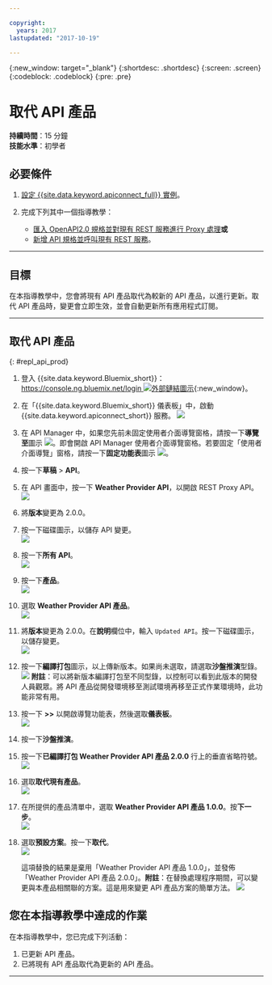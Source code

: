 ```yaml
---

copyright:
  years: 2017
lastupdated: "2017-10-19"

---
```



{:new_window: target="_blank"}
{:shortdesc: .shortdesc}
{:screen: .screen}
{:codeblock: .codeblock}
{:pre: .pre}

# 取代 API 產品
**持續時間**：15 分鐘  
**技能水準**：初學者  


## 必要條件

1. [設定 {{site.data.keyword.apiconnect_full}} 實例](tut_prereq_set_up_apic_instance.html)。

2. 完成下列其中一個指導教學：
 
    - [匯入 OpenAPI2.0 規格並對現有 REST 服務進行 Proxy 處理](tut_rest_landing.html)**或**  
    - [新增 API 規格並呼叫現有 REST 服務](tut_rest_landing.html)。

---
## 目標
在本指導教學中，您會將現有 API 產品取代為較新的 API 產品，以進行更新。取代 API 產品時，變更會立即生效，並會自動更新所有應用程式訂閱。  


---
## 取代 API 產品
{: #repl_api_prod}

1. 登入 {{site.data.keyword.Bluemix_short}}：[https://console.ng.bluemix.net/login ![外部鏈結圖示](../../../icons/launch-glyph.svg "外部鏈結圖示")](https://console.ng.bluemix.net/login){:new_window}。

2. 在「{{site.data.keyword.Bluemix_short}} 儀表板」中，啟動 {{site.data.keyword.apiconnect_short}} 服務。
![](images/Bluemix.png)

3. 在 API Manager 中，如果您先前未固定使用者介面導覽窗格，請按一下**導覽至**圖示 ![](images/navigate-to.png)。即會開啟 API Manager 使用者介面導覽窗格。若要固定「使用者介面導覽」窗格，請按一下**固定功能表**圖示 ![](images/pinned.png)。

4. 按一下**草稿** > **API**。

5. 在 API 畫面中，按一下 **Weather Provider API**，以開啟 REST Proxy API。  
![](images/rep-api-list.png)

6. 將**版本**變更為 2.0.0。  

7. 按一下磁碟圖示，以儲存 API 變更。  
![](images/rep-change-version.png)

8. 按一下**所有 API**。  
![](images/rep-all-apis.png)

9. 按一下**產品**。  
![](images/rep-api-list-2.png)

10.	選取 **Weather Provider API 產品**。  
![](images/rep-draft-prod-list.png)

11.	將**版本**變更為 2.0.0。在**說明**欄位中，輸入 `Updated API`。按一下磁碟圖示，以儲存變更。  
![](images/rep-update-prod.png)

12.	按一下**編譯打包**圖示，以上傳新版本。如果尚未選取，請選取**沙盤推演**型錄。
![](images/rep-stage-prod-2.png)
    **附註**：可以將新版本編譯打包至不同型錄，以控制可以看到此版本的開發人員觀眾。將 API 產品從開發環境移至測試環境再移至正式作業環境時，此功能非常有用。

13.	按一下 **>>** 以開啟導覽功能表，然後選取**儀表板**。  
![](images/rep-dashboard.png)

14.	按一下**沙盤推演**。  

15.	按一下**已編譯打包 Weather Provider API 產品 2.0.0** 行上的垂直省略符號。  
![](images/rep-dash-prod-list-2.png)

16.	選取**取代現有產品**。  
![](images/rep-replace-prod.png)

17.	在所提供的產品清單中，選取 **Weather Provider API 產品 1.0.0**。按**下一步**。  
![](images/rep-replace-dialog.png)

18.	選取**預設方案**。按一下**取代**。  
![](images/rep-replace-dialog-2.png)

    這項替換的結果是棄用「Weather Provider API 產品 1.0.0」，並發佈「Weather Provider API 產品 2.0.0」。**附註**：在替換處理程序期間，可以變更與本產品相關聯的方案。這是用來變更 API 產品方案的簡單方法。
 ![](images/rep-prod-retired.png)


## 您在本指導教學中達成的作業

在本指導教學中，您已完成下列活動：
1. 已更新 API 產品。
2. 已將現有 API 產品取代為更新的 API 產品。

---













